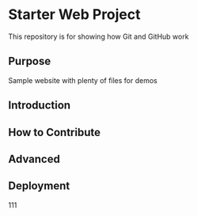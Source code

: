 # Starter Web Project

This repository is for showing how Git and GitHub work

## Purpose

Sample website with plenty of files for demos

## Introduction

## How to Contribute

## Advanced

## Deployment
111